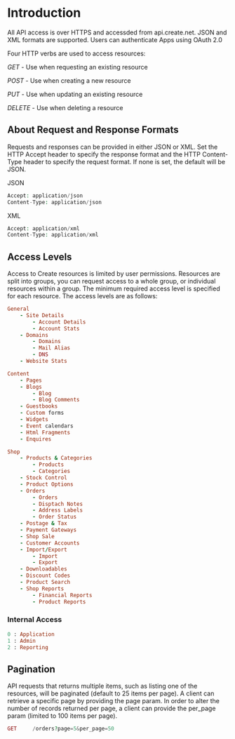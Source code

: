# Introduction

All API access is over HTTPS and accessded from api.create.net. JSON and XML formats are supported. Users can authenticate Apps using OAuth 2.0

Four HTTP verbs are used to access resources:

*GET* - Use when requesting an existing resource

*POST* - Use when creating a new resource

*PUT* - Use when updating an existing resource

*DELETE* - Use when deleting a resource

## About Request and Response Formats

Requests and responses can be provided in either JSON or XML. Set the HTTP Accept header to specify the response format and the HTTP Content-Type header to specify the request format. If none is set, the default will be JSON.

JSON 

```php
Accept: application/json
Content-Type: application/json
```

XML

```php
Accept: application/xml
Content-Type: application/xml
```

## Access Levels

Access to Create resources is limited by user permissions. Resources are split into groups, you can request access to a whole group, or individual resources within a group. The minimum required access level is specified for each resource. The access levels are as follows:

```ruby
General
	- Site Details
		- Account Details
		- Account Stats
	- Domains
		- Domains
		- Mail Alias
		- DNS
	- Website Stats

Content
	- Pages
	- Blogs
		- Blog
		- Blog Comments
	- Guestbooks
	- Custom forms
	- Widgets
	- Event calendars
	- Html Fragments
	- Enquires

Shop
	- Products & Categories
		- Products
		- Categories
	- Stock Control
	- Product Options
	- Orders
		- Orders
		- Disptach Notes 
		- Address Labels
		- Order Status
	- Postage & Tax
	- Payment Gateways
	- Shop Sale
	- Customer Accounts
	- Import/Export
		- Import
		- Export
	- Downloadables
	- Discount Codes
	- Product Search
	- Shop Reports
		- Financial Reports
		- Product Reports
```

### Internal Access

```ruby
0 : Application
1 : Admin
2 : Reporting
```


## Pagination

API requests that returns multiple items, such as listing one of the resources, will be paginated (default to 25 items per page). A client can retrieve a specific page by providing the page param. In order to alter the number of records returned per page, a client can provide the per_page param (limited to 100 items per page).

```php
GET		/orders?page=5&per_page=50
```